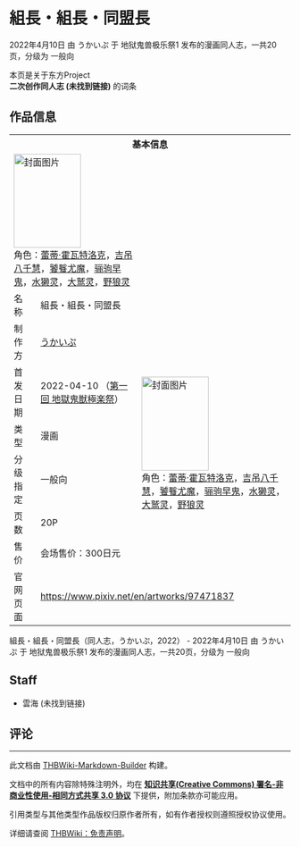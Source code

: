 # 組長・組長・同盟長

<!-- source html: G:\repos\THBWiki-Markdown-Builder\THBWikiMarkdown\Temp\main\a\a1\ns0%3A%E7%B5%84%E9%95%B7%E3%83%BB%E7%B5%84%E9%95%B7%E3%83%BB%E5%90%8C%E7%9B%9F%E9%95%B7.html -->

2022年4月10日 由 うかいぷ 于 地狱鬼兽极乐祭1 发布的漫画同人志，一共20页，分级为 一般向

本页是关于东方Project  
 **二次创作同人志 (未找到链接)** 的词条

## 作品信息

<table><tbody><tr><th colspan="3">基本信息</th></tr><tr><td class="cover-artwork-mobile" colspan="2"><a href="./文件-組長・組長・同盟長封面.jpg.md" class="image" title="封面图片"><img alt="封面图片" src="https://upload.thwiki.cc/thumb/b/b4/%E7%B5%84%E9%95%B7%E3%83%BB%E7%B5%84%E9%95%B7%E3%83%BB%E5%90%8C%E7%9B%9F%E9%95%B7%E5%B0%81%E9%9D%A2.jpg/120px-%E7%B5%84%E9%95%B7%E3%83%BB%E7%B5%84%E9%95%B7%E3%83%BB%E5%90%8C%E7%9B%9F%E9%95%B7%E5%B0%81%E9%9D%A2.jpg" decoding="async" loading="lazy" width="120" height="168" srcset="https://upload.thwiki.cc/thumb/b/b4/%E7%B5%84%E9%95%B7%E3%83%BB%E7%B5%84%E9%95%B7%E3%83%BB%E5%90%8C%E7%9B%9F%E9%95%B7%E5%B0%81%E9%9D%A2.jpg/180px-%E7%B5%84%E9%95%B7%E3%83%BB%E7%B5%84%E9%95%B7%E3%83%BB%E5%90%8C%E7%9B%9F%E9%95%B7%E5%B0%81%E9%9D%A2.jpg 1.5x, https://upload.thwiki.cc/thumb/b/b4/%E7%B5%84%E9%95%B7%E3%83%BB%E7%B5%84%E9%95%B7%E3%83%BB%E5%90%8C%E7%9B%9F%E9%95%B7%E5%B0%81%E9%9D%A2.jpg/240px-%E7%B5%84%E9%95%B7%E3%83%BB%E7%B5%84%E9%95%B7%E3%83%BB%E5%90%8C%E7%9B%9F%E9%95%B7%E5%B0%81%E9%9D%A2.jpg 2x" data-file-width="856" data-file-height="1200"></a><div class="cover-char">角色：<a href="./蕾蒂·霍瓦特洛克.md" title="蕾蒂·霍瓦特洛克">蕾蒂·霍瓦特洛克</a>，<a href="./吉吊八千慧.md" title="吉吊八千慧">吉吊八千慧</a>，<a href="./饕餮尤魔.md" title="饕餮尤魔">饕餮尤魔</a>，<a href="./骊驹早鬼.md" title="骊驹早鬼">骊驹早鬼</a>，<a href="/index.php?title=%E6%B0%B4%E7%8D%AD%E7%81%B5&amp;action=edit&amp;redlink=1" class="new" title="水獭灵（页面不存在）">水獭灵</a>，<a href="/index.php?title=%E5%A4%A7%E9%B9%AB%E7%81%B5&amp;action=edit&amp;redlink=1" class="new" title="大鹫灵（页面不存在）">大鹫灵</a>，<a href="/index.php?title=%E9%87%8E%E7%8B%BC%E7%81%B5&amp;action=edit&amp;redlink=1" class="new" title="野狼灵（页面不存在）">野狼灵</a></div></td>
</tr><tr><td class="label">名称</td><td colspan="2"> 組長・組長・同盟長 </td></tr><tr><td class="label">制作方</td><td><a href="./うかいぷ.md" title="うかいぷ">うかいぷ</a></td><td class="cover-artwork" rowspan="6" style="min-width:168px;"><a href="./文件-組長・組長・同盟長封面.jpg.md" class="image" title="封面图片"><img alt="封面图片" src="https://upload.thwiki.cc/thumb/b/b4/%E7%B5%84%E9%95%B7%E3%83%BB%E7%B5%84%E9%95%B7%E3%83%BB%E5%90%8C%E7%9B%9F%E9%95%B7%E5%B0%81%E9%9D%A2.jpg/120px-%E7%B5%84%E9%95%B7%E3%83%BB%E7%B5%84%E9%95%B7%E3%83%BB%E5%90%8C%E7%9B%9F%E9%95%B7%E5%B0%81%E9%9D%A2.jpg" decoding="async" loading="lazy" width="120" height="168" srcset="https://upload.thwiki.cc/thumb/b/b4/%E7%B5%84%E9%95%B7%E3%83%BB%E7%B5%84%E9%95%B7%E3%83%BB%E5%90%8C%E7%9B%9F%E9%95%B7%E5%B0%81%E9%9D%A2.jpg/180px-%E7%B5%84%E9%95%B7%E3%83%BB%E7%B5%84%E9%95%B7%E3%83%BB%E5%90%8C%E7%9B%9F%E9%95%B7%E5%B0%81%E9%9D%A2.jpg 1.5x, https://upload.thwiki.cc/thumb/b/b4/%E7%B5%84%E9%95%B7%E3%83%BB%E7%B5%84%E9%95%B7%E3%83%BB%E5%90%8C%E7%9B%9F%E9%95%B7%E5%B0%81%E9%9D%A2.jpg/240px-%E7%B5%84%E9%95%B7%E3%83%BB%E7%B5%84%E9%95%B7%E3%83%BB%E5%90%8C%E7%9B%9F%E9%95%B7%E5%B0%81%E9%9D%A2.jpg 2x" data-file-width="856" data-file-height="1200"></a><div class="cover-char">角色：<a href="./蕾蒂·霍瓦特洛克.md" title="蕾蒂·霍瓦特洛克">蕾蒂·霍瓦特洛克</a>，<a href="./吉吊八千慧.md" title="吉吊八千慧">吉吊八千慧</a>，<a href="./饕餮尤魔.md" title="饕餮尤魔">饕餮尤魔</a>，<a href="./骊驹早鬼.md" title="骊驹早鬼">骊驹早鬼</a>，<a href="/index.php?title=%E6%B0%B4%E7%8D%AD%E7%81%B5&amp;action=edit&amp;redlink=1" class="new" title="水獭灵（页面不存在）">水獭灵</a>，<a href="/index.php?title=%E5%A4%A7%E9%B9%AB%E7%81%B5&amp;action=edit&amp;redlink=1" class="new" title="大鹫灵（页面不存在）">大鹫灵</a>，<a href="/index.php?title=%E9%87%8E%E7%8B%BC%E7%81%B5&amp;action=edit&amp;redlink=1" class="new" title="野狼灵（页面不存在）">野狼灵</a></div></td>
</tr><tr><td class="label">首发日期</td><td>2022-04-10&#160;（<a href="/展会作品列表?e=%E5%9C%B0%E7%8B%B1%E9%AC%BC%E5%85%BD%E6%9E%81%E4%B9%90%E7%A5%AD%231">第一回 地獄鬼獣極楽祭</a>）</td></tr><tr><td class="label">类型</td><td>漫画</td></tr><tr><td class="label">分级指定</td><td>一般向</td></tr><tr><td class="label">页数</td><td>20P</td></tr><tr><td class="label">售价</td><td>会场售价：300日元</td></tr>
<tr><td class="label">官网页面</td><td colspan="2"><a rel="nofollow" class="external free" href="https://www.pixiv.net/en/artworks/97471837">https://www.pixiv.net/en/artworks/97471837</a></td></tr></tbody></table>

組長・組長・同盟長（同人志，うかいぷ，2022） - 2022年4月10日 由 うかいぷ 于 地狱鬼兽极乐祭1 发布的漫画同人志，一共20页，分级为 一般向

## Staff
- 雲海 (未找到链接)


## 评论




---

此文档由 [THBWiki-Markdown-Builder](https://github.com/Delsin-Yu/THBWiki-Markdown-Builder) 构建。

文档中的所有内容除特殊注明外，均在 [**知识共享(Creative Commons) 署名-非商业性使用-相同方式共享 3.0 协议**](https://creativecommons.org/licenses/by-sa/3.0/deed.zh-hans) 下提供，附加条款亦可能应用。

引用类型与其他类型作品版权归原作者所有，如有作者授权则遵照授权协议使用。

详细请查阅 [THBWiki：免责声明](https://thbwiki.cc/THBWiki:%E5%85%8D%E8%B4%A3%E5%A3%B0%E6%98%8E)。

